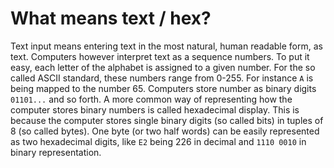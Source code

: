 # What means text / hex?

Text input means entering text in the most natural, human readable form, as text. Computers however interpret text as a sequence numbers. To put it easy, each letter of the alphabet is assigned to a given number. For the so called ASCII standard, these numbers range from 0-255. For instance `A` is being mapped to the number 65. Computers store number as binary digits `01101...` and so forth. A more common way of representing how the computer stores binary numbers is called hexadecimal display. This is because the computer stores single binary digits (so called bits) in tuples of 8 (so called bytes). One byte (or two half words) can be easily represented as two hexadecimal digits, like `E2` being 226 in decimal and `1110 0010` in binary representation.